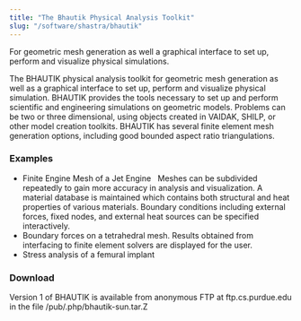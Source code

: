 ```yaml
---
title: "The Bhautik Physical Analysis Toolkit"
slug: "/software/shastra/bhautik"
---
```

For geometric mesh generation as well a graphical interface to set up, perform and visualize physical simulations.

The BHAUTIK physical analysis toolkit for geometric mesh generation as well as a graphical interface to set up, perform and visualize physical simulation. BHAUTIK provides the tools necessary to set up and perform scientific and engineering simulations on geometric models. Problems can be two or three dimensional, using objects created in VAIDAK, SHILP, or other model creation toolkits. BHAUTIK has several finite element mesh generation options, including good bounded aspect ratio triangulations.

### Examples
*   Finite Engine Mesh of a Jet Engine   Meshes can be subdivided repeatedly to gain more accuracy in analysis and visualization. A material database is maintained which contains both structural and heat properties of various materials. Boundary conditions including external forces, fixed nodes, and external heat sources can be specified interactively.
*   Boundary forces on a tetrahedral mesh. Results obtained from interfacing to finite element solvers are displayed for the user.
*   Stress analysis of a femural implant

### Download
Version 1 of BHAUTIK is available from anonymous FTP at ftp.cs.purdue.edu in the file /pub/.php/bhautik-sun.tar.Z